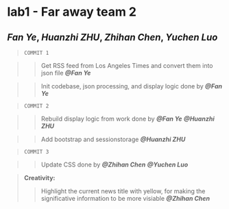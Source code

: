 # lab1 - Far away team 2
## *Fan Ye*, *Huanzhi ZHU*, *Zhihan Chen*, *Yuchen Luo*

>`COMMIT 1`

>>Get RSS feed from Los Angeles Times and convert them into json file ***@Fan Ye***

>>Init codebase, json processing, and display logic done by ***@Fan Ye***

>`COMMIT 2`

>>Rebuild display logic from work done by ***@Fan Ye*** ***@Huanzhi ZHU***

>>Add bootstrap and sessionstorage ***@Huanzhi ZHU***

>`COMMIT 3`

>>Update CSS done by ***@Zhihan Chen*** ***@Yuchen Luo*** 


>**Creativity:**
>>Highlight the current news title with yellow, for making the significative information to be more visiable ***@Zhihan Chen***

